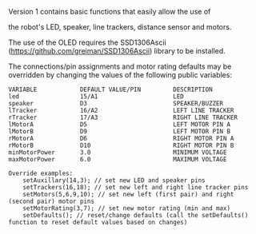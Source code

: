 Version 1 contains basic functions that easily allow the use of 

the robot's LED, speaker, line trackers, distance sensor and motors.

The use of the OLED requires the SSD1306Ascii (https://github.com/greiman/SSD1306Ascii) library to be installed.

The connections/pin assignments and motor rating defaults may be overridden by changing the values of the following public variables:
                        
    VARIABLE            DEFAULT VALUE/PIN         DESCRIPTION
    led                 15/A1                     LED
    speaker             D3                        SPEAKER/BUZZER
    lTracker            16/A2                     LEFT LINE TRACKER
    rTracker            17/A3                     RIGHT LINE TRACKER
    lMotorA             D5                        LEFT MOTOR PIN A
    lMotorB             D9                        LEFT MOTOR PIN B
    rMotorA             D6                        RIGHT MOTOR PIN A
    rMotorB             D10                       RIGHT MOTOR PIN B
    minMotorPower       3.0                       MINIMUM VOLTAGE
    maxMotorPower       6.0                       MAXIMUM VOLTAGE
    
    Override examples:
        setAuxillary(14,3); // set new LED and speaker pins
        setTrackers(16,18); // set new left and right line tracker pins
        setMotors(5,6,9,10); // set new left (first pair) and right (second pair) motor pins
        setMotorRating(3,7); // set new motor rating (min and max)
        setDefaults(); // reset/change defaults (call the setDefaults() function to reset default values based on changes)